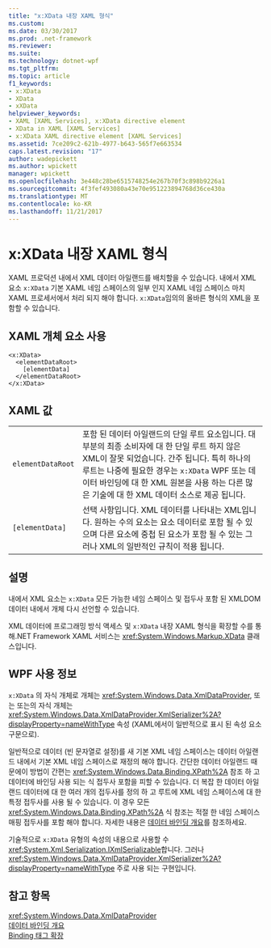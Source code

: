 ```yaml
---
title: "x:XData 내장 XAML 형식"
ms.custom: 
ms.date: 03/30/2017
ms.prod: .net-framework
ms.reviewer: 
ms.suite: 
ms.technology: dotnet-wpf
ms.tgt_pltfrm: 
ms.topic: article
f1_keywords:
- x:XData
- XData
- xXData
helpviewer_keywords:
- XAML [XAML Services], x:XData directive element
- XData in XAML [XAML Services]
- x:XData XAML directive element [XAML Services]
ms.assetid: 7ce209c2-621b-4977-b643-565f7e663534
caps.latest.revision: "17"
author: wadepickett
ms.author: wpickett
manager: wpickett
ms.openlocfilehash: 3e448c28be6515748254e267b70f3c898b9226a1
ms.sourcegitcommit: 4f3fef493080a43e70e951223894768d36ce430a
ms.translationtype: MT
ms.contentlocale: ko-KR
ms.lasthandoff: 11/21/2017
---
```

# <a name="xxdata-intrinsic-xaml-type"></a>x:XData 내장 XAML 형식
XAML 프로덕션 내에서 XML 데이터 아일랜드를 배치할을 수 있습니다. 내에서 XML 요소 `x:XData` 기본 XAML 네임 스페이스의 일부 인지 XAML 네임 스페이스 마치 XAML 프로세서에서 처리 되지 해야 합니다. `x:XData`임의의 올바른 형식의 XML을 포함할 수 있습니다.  
  
## <a name="xaml-object-element-usage"></a>XAML 개체 요소 사용  
  
```  
<x:XData>  
  <elementDataRoot>  
    [elementData]  
  </elementDataRoot>  
</x:XData>  
```  
  
## <a name="xaml-values"></a>XAML 값  
  
|||  
|-|-|  
|`elementDataRoot`|포함 된 데이터 아일랜드의 단일 루트 요소입니다. 대부분의 최종 소비자에 대 한 단일 루트 하지 않은 XML이 잘못 되었습니다. 간주 됩니다. 특히 하나의 루트는 나중에 필요한 경우는 `x:XData` WPF 또는 데이터 바인딩에 대 한 XML 원본을 사용 하는 다른 많은 기술에 대 한 XML 데이터 소스로 제공 됩니다.|  
|`[elementData]`|선택 사항입니다. XML 데이터를 나타내는 XML입니다. 원하는 수의 요소는 요소 데이터로 포함 될 수 있으며 다른 요소에 중첩 된 요소가 포함 될 수 있는 그러나 XML의 일반적인 규칙이 적용 됩니다.|  
  
## <a name="remarks"></a>설명  
 내에서 XML 요소는 `x:XData` 모든 가능한 네임 스페이스 및 접두사 포함 된 XMLDOM 데이터 내에서 개체 다시 선언할 수 있습니다.  
  
 XML 데이터에 프로그래밍 방식 액세스 및 `x:XData` 내장 XAML 형식을 확장할 수를 통해.NET Framework XAML 서비스는 <xref:System.Windows.Markup.XData> 클래스입니다.  
  
## <a name="wpf-usage-notes"></a>WPF 사용 정보  
 `x:XData` 의 자식 개체로 개체는 <xref:System.Windows.Data.XmlDataProvider>, 또는 또는의 자식 개체는 <xref:System.Windows.Data.XmlDataProvider.XmlSerializer%2A?displayProperty=nameWithType> 속성 (XAML에서이 일반적으로 표시 된 속성 요소 구문으로).  
  
 일반적으로 데이터 (빈 문자열로 설정)를 새 기본 XML 네임 스페이스는 데이터 아일랜드 내에서 기본 XML 네임 스페이스로 재정의 해야 합니다. 간단한 데이터 아일랜드 때문에이 방법이 간편는 <xref:System.Windows.Data.Binding.XPath%2A> 참조 하 고 데이터에 바인딩 사용 되는 식 접두사 포함을 피할 수 있습니다. 더 복잡 한 데이터 아일랜드 데이터에 대 한 여러 개의 접두사를 정의 하 고 루트에 XML 네임 스페이스에 대 한 특정 접두사를 사용 될 수 있습니다. 이 경우 모든 <xref:System.Windows.Data.Binding.XPath%2A> 식 참조는 적절 한 네임 스페이스 매핑 접두사를 포함 해야 합니다. 자세한 내용은 [데이터 바인딩 개요](../../../docs/framework/wpf/data/data-binding-overview.md)를 참조하세요.  
  
 기술적으로 `x:XData` 유형의 속성의 내용으로 사용할 수 <xref:System.Xml.Serialization.IXmlSerializable>합니다. 그러나 <xref:System.Windows.Data.XmlDataProvider.XmlSerializer%2A?displayProperty=nameWithType> 주로 사용 되는 구현입니다.  
  
## <a name="see-also"></a>참고 항목  
 <xref:System.Windows.Data.XmlDataProvider>  
 [데이터 바인딩 개요](../../../docs/framework/wpf/data/data-binding-overview.md)  
 [Binding 태그 확장](../../../docs/framework/wpf/advanced/binding-markup-extension.md)
